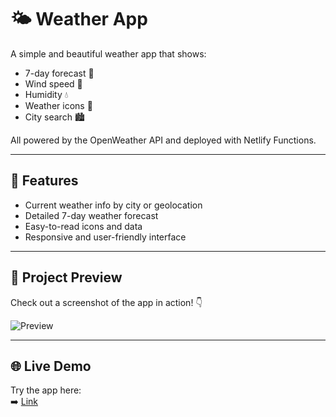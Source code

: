 # 🌤️ Weather App

A simple and beautiful weather app that shows:

- 7-day forecast 📅  
- Wind speed 💨  
- Humidity 💧  
- Weather icons 🌈  
- City search 🏙️  

All powered by the OpenWeather API and deployed with Netlify Functions.

---

## 🚀 Features

- Current weather info by city or geolocation  
- Detailed 7-day weather forecast  
- Easy-to-read icons and data  
- Responsive and user-friendly interface  

---

## 📸 Project Preview

Check out a screenshot of the app in action! 👇

![Preview](preview.png)

---

## 🌐 Live Demo

Try the app here:  
➡️ [Link](http://denyshandziichuk.me/Weather-App/)
